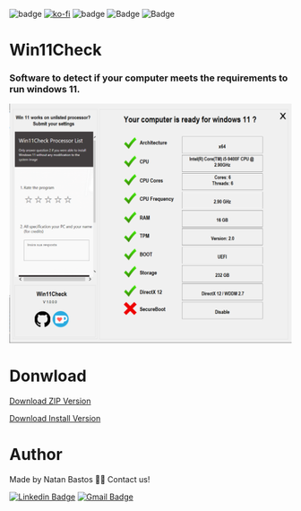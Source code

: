![badge](https://img.shields.io/badge/C%23-239120?style=for-the-badge&logo=c-sharp&logoColor=white)
[![ko-fi](https://img.shields.io/badge/Support%20me%20on-KO--FI-ff69b4?style=for-the-badge&logo=KO-FI)](https://ko-fi.com/E1E55B9R7)
![badge](https://img.shields.io/github/repo-size/NAT4N/Win11Check?style=for-the-badge)
![Badge](https://img.shields.io/github/downloads/NAT4N/Win11Check/total?color=sucess&style=for-the-badge)
![Badge](https://img.shields.io/github/v/release/NAT4N/Win11Check?style=for-the-badge)

# Win11Check


### Software to detect if your computer meets the requirements to run windows 11.
![Screenshot](https://github.com/NAT4N/Win11Check/blob/master/Screenshot.png?raw=true)

# Donwload

[Download ZIP Version](https://github.com/NAT4N/Win11Check/releases/download/1.0.0.0_ZIP/Win11Check.zip)

[Download Install Version](https://github.com/NAT4N/Win11Check/releases/download/Install_Version/Win11Check.zip)

# Author

Made by Natan Bastos 👋🏽 Contact us!

[![Linkedin Badge](https://img.shields.io/badge/-Natan-blue?style=flat-square&logo=Linkedin&logoColor=white&link=https://www.linkedin.com/in/natan-bastos-1a3a30168//)](https://www.linkedin.com/in/natan-bastos-1a3a30168/) 
[![Gmail Badge](https://img.shields.io/badge/-nnatanbastos@gmail.com-c14438?style=flat-square&logo=Gmail&logoColor=white&link=mailto:nnatanbastos@gmail.com)](mailto:nnatanbastos@gmail.com)
